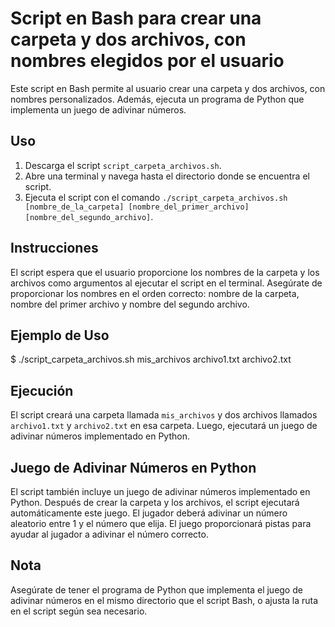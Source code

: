 # Script en Bash para crear una carpeta y dos archivos, con nombres elegidos por el usuario

Este script en Bash permite al usuario crear una carpeta y dos archivos, con nombres personalizados. Además, ejecuta un programa de Python que implementa un juego de adivinar números.

## Uso

1. Descarga el script `script_carpeta_archivos.sh`.
2. Abre una terminal y navega hasta el directorio donde se encuentra el script.
3. Ejecuta el script con el comando `./script_carpeta_archivos.sh [nombre_de_la_carpeta] [nombre_del_primer_archivo] [nombre_del_segundo_archivo]`.

## Instrucciones

El script espera que el usuario proporcione los nombres de la carpeta y los archivos como argumentos al ejecutar el script en el terminal. Asegúrate de proporcionar los nombres en el orden correcto: nombre de la carpeta, nombre del primer archivo y nombre del segundo archivo.

## Ejemplo de Uso


$ ./script_carpeta_archivos.sh mis_archivos archivo1.txt archivo2.txt

## Ejecución
El script creará una carpeta llamada `mis_archivos` y dos archivos llamados `archivo1.txt` y `archivo2.txt` en esa carpeta. Luego, ejecutará un juego de adivinar números implementado en Python.

## Juego de Adivinar Números en Python

El script también incluye un juego de adivinar números implementado en Python. Después de crear la carpeta y los archivos, el script ejecutará automáticamente este juego. El jugador deberá adivinar un número aleatorio entre 1 y el número que elija. El juego proporcionará pistas para ayudar al jugador a adivinar el número correcto.

## Nota

Asegúrate de tener el programa de Python que implementa el juego de adivinar números en el mismo directorio que el script Bash, o ajusta la ruta en el script según sea necesario.
